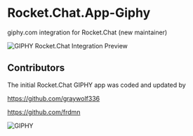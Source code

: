# Rocket.Chat.App-Giphy
giphy.com integration for Rocket.Chat (new maintainer)

![GIPHY Rocket.Chat Integration Preview](https://i.imgur.com/v5dYBMo.gif)

## Contributors

The initial Rocket.Chat GIPHY app was coded and updated by

https://github.com/graywolf336

https://github.com/frdmn

![GIPHY](https://raw.githubusercontent.com/wreiske/Rocket.Chat.App-Giphy/master/images/PoweredBy_640_Horizontal_Light-Backgrounds_With_Logo.gif)
